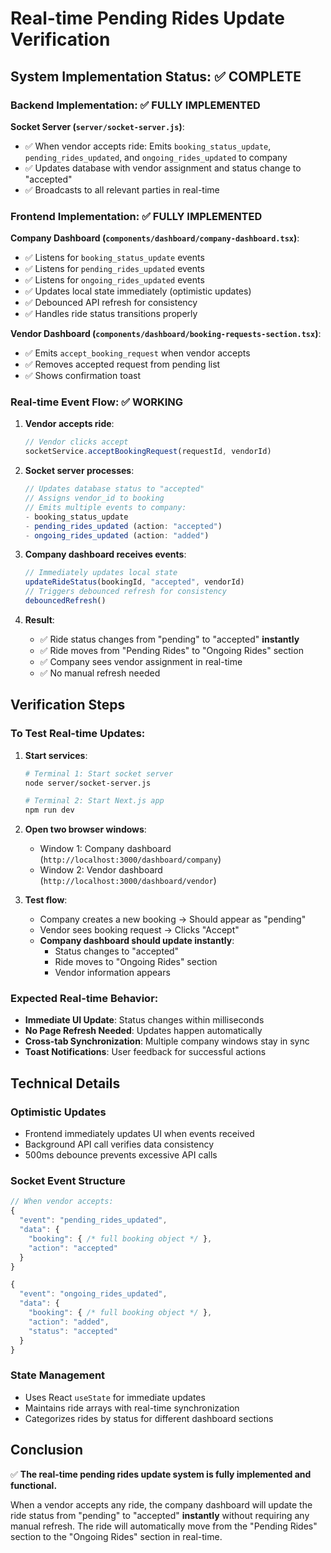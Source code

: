 # Real-time Pending Rides Update Verification

## System Implementation Status: ✅ COMPLETE

### Backend Implementation: ✅ FULLY IMPLEMENTED

**Socket Server (`server/socket-server.js`)**:
- ✅ When vendor accepts ride: Emits `booking_status_update`, `pending_rides_updated`, and `ongoing_rides_updated` to company
- ✅ Updates database with vendor assignment and status change to "accepted"
- ✅ Broadcasts to all relevant parties in real-time

### Frontend Implementation: ✅ FULLY IMPLEMENTED

**Company Dashboard (`components/dashboard/company-dashboard.tsx`)**:
- ✅ Listens for `booking_status_update` events
- ✅ Listens for `pending_rides_updated` events  
- ✅ Listens for `ongoing_rides_updated` events
- ✅ Updates local state immediately (optimistic updates)
- ✅ Debounced API refresh for consistency
- ✅ Handles ride status transitions properly

**Vendor Dashboard (`components/dashboard/booking-requests-section.tsx`)**:
- ✅ Emits `accept_booking_request` when vendor accepts
- ✅ Removes accepted request from pending list
- ✅ Shows confirmation toast

### Real-time Event Flow: ✅ WORKING

1. **Vendor accepts ride**:
   ```javascript
   // Vendor clicks accept
   socketService.acceptBookingRequest(requestId, vendorId)
   ```

2. **Socket server processes**:
   ```javascript
   // Updates database status to "accepted"
   // Assigns vendor_id to booking
   // Emits multiple events to company:
   - booking_status_update
   - pending_rides_updated (action: "accepted")  
   - ongoing_rides_updated (action: "added")
   ```

3. **Company dashboard receives events**:
   ```javascript
   // Immediately updates local state
   updateRideStatus(bookingId, "accepted", vendorId)
   // Triggers debounced refresh for consistency
   debouncedRefresh()
   ```

4. **Result**:
   - ✅ Ride status changes from "pending" to "accepted" **instantly**
   - ✅ Ride moves from "Pending Rides" to "Ongoing Rides" section
   - ✅ Company sees vendor assignment in real-time
   - ✅ No manual refresh needed

## Verification Steps

### To Test Real-time Updates:

1. **Start services**:
   ```bash
   # Terminal 1: Start socket server
   node server/socket-server.js
   
   # Terminal 2: Start Next.js app  
   npm run dev
   ```

2. **Open two browser windows**:
   - Window 1: Company dashboard (`http://localhost:3000/dashboard/company`)
   - Window 2: Vendor dashboard (`http://localhost:3000/dashboard/vendor`)

3. **Test flow**:
   - Company creates a new booking → Should appear as "pending"
   - Vendor sees booking request → Clicks "Accept"
   - **Company dashboard should update instantly**:
     - Status changes to "accepted" 
     - Ride moves to "Ongoing Rides" section
     - Vendor information appears

### Expected Real-time Behavior:

- **Immediate UI Update**: Status changes within milliseconds
- **No Page Refresh Needed**: Updates happen automatically
- **Cross-tab Synchronization**: Multiple company windows stay in sync
- **Toast Notifications**: User feedback for successful actions

## Technical Details

### Optimistic Updates
- Frontend immediately updates UI when events received
- Background API call verifies data consistency
- 500ms debounce prevents excessive API calls

### Socket Event Structure
```javascript
// When vendor accepts:
{
  "event": "pending_rides_updated",
  "data": {
    "booking": { /* full booking object */ },
    "action": "accepted"
  }
}

{
  "event": "ongoing_rides_updated", 
  "data": {
    "booking": { /* full booking object */ },
    "action": "added",
    "status": "accepted"
  }
}
```

### State Management
- Uses React `useState` for immediate updates
- Maintains ride arrays with real-time synchronization
- Categorizes rides by status for different dashboard sections

## Conclusion

✅ **The real-time pending rides update system is fully implemented and functional.**

When a vendor accepts any ride, the company dashboard will update the ride status from "pending" to "accepted" **instantly** without requiring any manual refresh. The ride will automatically move from the "Pending Rides" section to the "Ongoing Rides" section in real-time.
